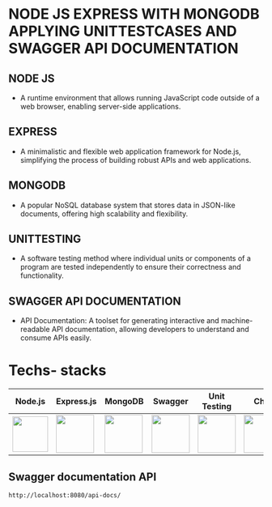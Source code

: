 # NODE JS EXPRESS WITH MONGODB APPLYING UNITTESTCASES AND SWAGGER API DOCUMENTATION

## NODE JS

- A runtime environment that allows running JavaScript code outside of a web browser, enabling server-side applications.

## EXPRESS

- A minimalistic and flexible web application framework for Node.js, simplifying the process of building robust APIs and web applications.

## MONGODB

- A popular NoSQL database system that stores data in JSON-like documents, offering high scalability and flexibility.

## UNITTESTING

- A software testing method where individual units or components of a program are tested independently to ensure their correctness and functionality.

## SWAGGER API DOCUMENTATION

- API Documentation: A toolset for generating interactive and machine-readable API documentation, allowing developers to understand and consume APIs easily.

# Techs- stacks

| Node.js                                                                                                                         | Express.js                                                                                                                      | MongoDB                                                                                                                        | Swagger                                                                                       | Unit Testing                                                                                                                                                                                            | Chai                                                                                                                                                                                                | Mocha                                                                                                                                          |
| ------------------------------------------------------------------------------------------------------------------------------- | ------------------------------------------------------------------------------------------------------------------------------- | ------------------------------------------------------------------------------------------------------------------------------ | --------------------------------------------------------------------------------------------- | ------------------------------------------------------------------------------------------------------------------------------------------------------------------------------------------------------- | --------------------------------------------------------------------------------------------------------------------------------------------------------------------------------------------------- | ---------------------------------------------------------------------------------------------------------------------------------------------- |
| <img width="70px" src="https://user-images.githubusercontent.com/112753481/229047696-de3bf177-16a0-4161-a140-dd89e4fe7b22.png"> | <img width="75px" src="https://user-images.githubusercontent.com/112753481/229164589-4e724000-542d-4deb-9e11-cca7739c2b01.png"> | <img width="75px" src="https://w7.pngwing.com/pngs/956/695/png-transparent-mongodb-original-wordmark-logo-icon-thumbnail.png"> | <img width="75px" src="https://upload.wikimedia.org/wikipedia/commons/a/ab/Swagger-logo.png"> | <img width="75px" src="https://developer.okta.com/assets-jekyll/blog/best-nodejs-testing-tools/the-best-testing-tools-for-nodejs-8de4715435efe8e9d74811baf4c7baaaeffdf6ae769c74bf54cf73a540ea51fb.jpg"> | <img width="75px" src="https://camo.githubusercontent.com/7ecbd4531436e4f20c1dba52a4fd4ac367cfcc20a2f62cfe7a10f32da306afc6/687474703a2f2f636861696a732e636f6d2f696d672f636861692d6c6f676f2e706e67"> | <img width="75px" src="https://e7.pngegg.com/pngimages/21/493/png-clipart-mocha-node-js-javascript-software-testing-npm-github-logo-sign.png"> |

## Swagger documentation API

`http://localhost:8080/api-docs/`



